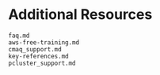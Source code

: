 # Additional Resources

```{toctree}
faq.md
aws-free-training.md
cmaq_support.md
key-references.md
pcluster_support.md
